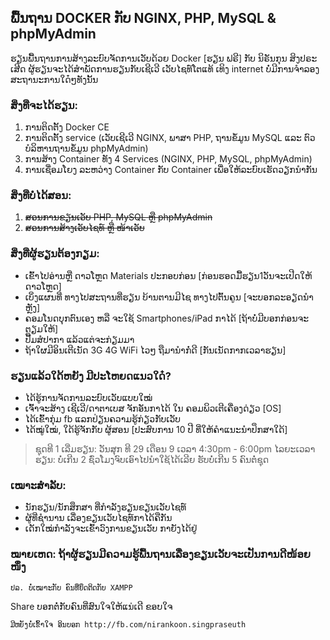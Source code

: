 ## ພື້ນຖານ DOCKER ກັບ NGINX, PHP, MySQL & phpMyAdmin

ຮຽນພື້ນຖານການສ້າງລະບົບຈັດການເວັບດ້ວຍ Docker [ຮຽນ ຟຣີ] ກັບ ນິຣັນກຸນ ສິງປຣະເສີດ
ຜູ້ຮຽນຈະໄດ້ສຳພັດການຮຽນກັບເຊີເວີ ເວັບໄຊທ໌ໂຕແທ້ ເທິງ internet ບໍ່ມີການຈຳລອງສະຖານະການໃດ໋ໆທັງນັ້ນ

### ສິ່ງທີ່ຈະໄດ້ຮຽນ:
1. ການຕິດຕັ້ງ Docker CE
2. ການຕິດຕັ້ງ service (ເວັບເຊີເວີ NGINX, ພາສາ PHP, ຖານຂໍ້ມູນ MySQL ແລະ ຕົວບໍລິຫານຖານຂໍ້ມູນ phpMyAdmin)
3. ການສ້າງ Container ທັງ 4 Services (NGINX, PHP, MySQL, phpMyAdmin)
4. ການເຊື່ອມໂຍງ ລະຫວ່າງ Container ກັບ Container ເພື່ອໃຫ້ລະບົບເຮັດວຽກນຳກັນ

### ສິ່ງທີ່ບໍ່ໄດ້ສອນ:
1. ~~ສອນການຂຽນເວັບ PHP, MySQL ຫຼື phpMyAdmin~~
2. ~~ສອນການສ້າງເວັບໄຊທ໌ ຫຼື ໜ້າເວັບ~~

### ສິ່ງທີ່ຜູ້ຮຽນຕ້ອງກຽມ:
* ເຂົ້າໄປອ່ານຫຼື ດາວໂຫຼດ Materials ປະກອບກ່ອນ [ກ່ອນຮອດມື້ຮຽນ1ວັນຈະເປີດໃຫ້ດາວໂຫຼດ]
* ເບິ່ງແຜນທີ່ ທາງໄປສະຖານທີ່ຮຽນ ບ້ານຕານມີໄຊ ທາງໄປຕົ້ນຄູນ [ຈະບອກລະອຽດນຳຫຼັງ]
* ຄອມໂນດບຸກຕົນເອງ ຫລື ຈະໃຊ້ Smartphones/iPad ກາໄດ້ [ຖ້າບໍ່ມີບອກກ່ອນຈະຕຽມໃຫ້]
* ປື້ມສໍປາກາ ແລ້ວແຕ່ຈະກ່ຽມມາ
* ຖ້າໃຜມີອິນເຕີເນັດ 3G 4G WiFi ໄວໆ ຖືມານຳກໍ່ດີ [ກັນເນັດກາກເວລາຮຽນ]

### ຮຽນແລ້ວໃດ້ຫຍັງ ມີປະໂຫຍດແນວໃດ໋?
* ໄດ້ຮູ້ການຈັດການລະບົບເວັບແບບໃໝ່
* ເຈົ້າຈະສ້າງ ເຊີເວີ/ດາຕາເບສ ຈັກອັນກາໄດ້ ໃນ ຄອມພິວເຕີເຄື່ອງດ່ຽວ [OS]
* ໄດ້ເຂົ້າກຸ່ມ fb ແລກປ່ຽນຄວາມຮູ້ກ່ຽວກັບເວັບ
* ໄດ້ໝູ່ໃໝ່, ໃດ້ຮູ້ຈັກກັບ ຜູ້ສອນ [ປະສົບການ 10 ປີ ທີ່ໃຫ້ຄຳແນະນຳປຶກສາໃດ້]

> ຊຸດທີ 1 ເລີ່ມຮຽນ: ວັນສຸກ ທີ 29 ເດືອນ 9 ເວລາ 4:30pm - 6:00pm
> ໄລຍະເວລາຮຽນ: ບໍ່ເກີນ 2 ຊົ່ວໂມງຈົບເອົາໄປນຳໃຊ້ໄດ້ເລີຍ
> ຮັບບໍ່ເກີນ 5 ຄົນຕໍ່ຊຸດ

### ເໝາະສຳລັບ: 
* ນັກຮຽນ/ນັກສຶກສາ ທີ່ກຳລັງຮຽນຂຽນເວັບໄຊທ໌ 
* ຜູ້ທີ່ຊຳນານ ເລື່ອງຂຽນເວັບໄຊທ໌ກາໄດ້ຄືກັນ
* ເດັກໃໝ່ກຳລັງຈະເຂົ້າວົງການຂຽນເວັບ ກາຍັງໄດ້ຢູ່

### ໝາຍເຫດ: ຖ້າຜູ້ຮຽນມີຄວາມຮູ້ພື້ນຖານເລື່ອງຂຽນເວັບຈະເປັນການດີໜ້ອຍໜຶ່ງ
`ປລ. ບໍ່ເໝາະກັບ ຄົນທີ່ຍຶດຕິດກັບ XAMPP`

Share ບອກຕໍ່ກັບຄົນທີ່ສົນໃຈໃຫ້ແນ່ເດີ ຂອບໃຈ

```
ມີຫຍັງບໍ່ເຂົ້າໃຈ ອິນບອກ http://fb.com/nirankoon.singpraseuth 
```
